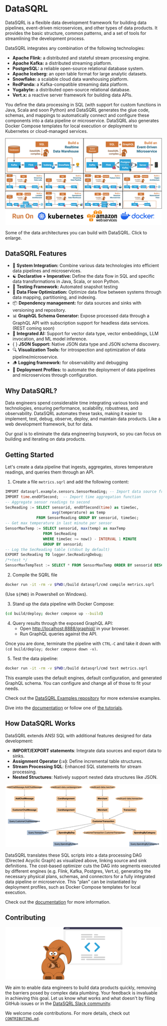 # DataSQRL

DataSQRL is a flexible data development framework for building data pipelines, event-driven microservices, and other types of data products. It provides the basic structure, common patterns, and a set of tools for streamlining the development process. 

DataSQRL integrates any combination of the following technologies:
* **Apache Flink:** a distributed and stateful stream processing engine.
* **Apache Kafka:** a distributed streaming platform.
* **PostgreSQL:** a reliable open-source relational database system.
* **Apache Iceberg:** an open table format for large analytic datasets.
* **Snowflake:** a scalable cloud data warehousing platform.
* **RedPanda:** a Kafka-compatible streaming data platform.
* **Yugabyte:** a distributed open-source relational database.
* **Vert.x:** a reactive server framework for building data APIs.

You define the data processing in SQL (with support for custom functions in Java, Scala and soon Python) and DataSQRL generates the glue code, schemas, and mappings to automatically connect and configure these components into a data pipeline or microservice. DataSQRL also generates Docker Compose templates for local execution or deployment to Kubernetes or cloud-managed services.

[<img src="docs/img/datasqrl_use_cases.png">](docs/img/datasqrl_use_cases.png)

Some of the data architectures you can build with DataSQRL. Click to enlarge.

## DataSQRL Features

* 🔗 **System Integration:** Combine various data technologies into efficient data pipelines and microservices.
* ☯️ **Declarative + Imperative:** Define the data flow in SQL and specific data transformations in Java, Scala, or soon Python.
* 🧪 **Testing Framework:** Automated snapshot testing
* 🔄 **Data Flow Optimization:** Optimize data flow between systems through data mapping, partitioning, and indexing.
* 📦 **Dependency management:** for data sources and sinks with versioning and repository.
* 📊 **GraphQL Schema Generator:** Expose processed data through a GraphQL API with subscription support for headless data services. (REST coming soon)
* 🤖 **Integrated AI:** Support for vector data type, vector embeddings, LLM invocation, and ML model inference.
* { } **JSON Support:** Native JSON data type and JSON schema discovery.
* 🔍 **Visualization Tools:** for introspection and optimization of data pipeline/microservice. 
* 🪵 **Logging framework:** for observability and debugging
* 🚀 **Deployment Profiles:** to automate the deployment of data pipelines and microservices through configuration.

## Why DataSQRL?

Data engineers spend considerable time integrating various tools and technologies, ensuring performance, scalability, robustness, and observability. DataSQRL automates these tasks, making it easier to implement, test, debug, observe, deploy, and maintain data products. Like a web development framework, but for data. 

Our goal is to eliminate the data engineering busywork, so you can focus on building and iterating on data products.

## Getting Started

Let's create a data pipeline that ingests, aggregates, stores temperature readings, and queries them through an API.

1. Create a file `metrics.sqrl` and add the following content:

```sql title=metrics.sqrl
IMPORT datasqrl.example.sensors.SensorReading; -- Import data source from repository
IMPORT time.endOfSecond;  -- Import time aggregation function
-- Aggregate sensor readings to second
SecReading := SELECT sensorid, endOfSecond(time) as timeSec,
                     avg(temperature) as temp
              FROM SensorReading GROUP BY sensorid, timeSec;
-- Get max temperature in last minute per sensor
SensorMaxTemp := SELECT sensorid, max(temp) as maxTemp
                 FROM SecReading
                 WHERE timeSec >= now() - INTERVAL 1 MINUTE
                 GROUP BY sensorid;
-- Log the SecReading table (stdout by default)
EXPORT SecReading TO logger.SecReadingDebug;
/*+test */
SensorMaxTempTest := SELECT * FROM SensorMaxTemp ORDER BY sensorid DESC;
```
2. Compile the SQRL file
```bash
docker run -it -rm -v $PWD:/build datasqrl/cmd compile metrics.sqrl
``` 
(Use `${PWD}` in Powershell on Windows).

3. Stand up the data pipeline with Docker Compose:
```bash
(cd build/deploy; docker compose up --build)
``` 
4. Query results through the exposed GraphQL API:
   * Open [http://localhost:8888/graphiql/](http://localhost:8888/graphiql/) in your browser.
   * Run GraphQL queries against the API.

Once you are done, terminate the pipeline with `CTRL-C` and take it down with `(cd build/deploy; docker compose down -v)`.

5. Test the data pipeline:
```bash
docker run -it -rm -v $PWD:/build datasqrl/cmd test metrics.sqrl
```

This example uses the default engines, default configuration, and generated GraphQL schema. You can configure and change all of those to fit your needs. 

Check out the [DataSQRL Examples repository](https://github.com/DataSQRL/datasqrl-examples/) for more extensive examples. 

Dive into the [documentation](https://www.datasqrl.com/docs/intro/) or follow one of [the tutorials](https://www.datasqrl.com/docs/getting-started/quickstart/).

## How DataSQRL Works

DataSQRL extends ANSI SQL with additional features designed for data development:

* **IMPORT/EXPORT statements**: Integrate data sources and export data to sinks.
* **Assignment Operator (:=)**: Define incremental table structures.
* **Stream Processing SQL**: Enhanced SQL statements for stream processing.
* **Nested Structures**: Natively support nested data structures like JSON.

![Example Data Processing DAG](docs/img/dag_example.png)

DataSQRL translates these SQL scripts into a data processing DAG (Directed Acyclic Graph) as visualized above, linking source and sink definitions. The cost-based optimizer cuts the DAG into segments executed by different engines (e.g. Flink, Kafka, Postgres, Vert.x), generating the necessary physical plans, schemas, and connectors for a fully integrated data pipeline or microservice. This "plan" can be instantiated by deployment profiles, such as Docker Compose templates for local execution. 

Check out the [documentation](https://www.datasqrl.com/docs/intro/) for more information.

## Contributing

![Contribute to DataSQRL](docs/img/undraw_code.svg)

We aim to enable data engineers to build data products quickly, removing the barriers posed by complex data plumbing. Your feedback is invaluable in achieving this goal. Let us know what works and what doesn't by filing GitHub issues or in the [DataSQRL Slack community]((https://join.slack.com/t/datasqrlcommunity/shared_invite/zt-2l3rl1g6o-im6YXYCqU7t55CNaHqz_Kg)).

We welcome code contributions. For more details, check out [`CONTRIBUTING.md`](CONTRIBUTING.md).

